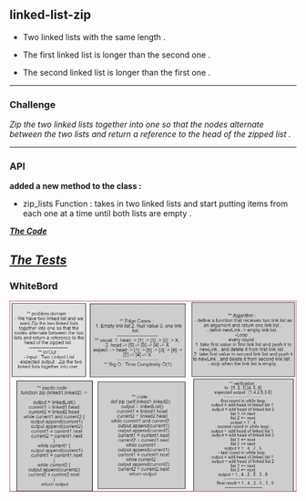 ## **linked-list-zip**

- Two linked lists with the same length .

- The first linked list is longer than the second one .

- The second linked list is longer than the first one .

---
### **Challenge**

*Zip the two linked lists together into one so that the nodes alternate between the two lists and return a reference to the head of the zipped list .*

---
### **API**
**added a new method to the class :**

- zip_lists Function : takes in two linked lists and start putting items from each one at a time until both lists are empty .

***[The Code](linked_list/cc8.py)***

***[The Tests](tests/test_cc8.py)***
---
### **WhiteBord**

![challenge 8](/python/code_challenges/linked/linked-list/assest/cc8.JPG)
